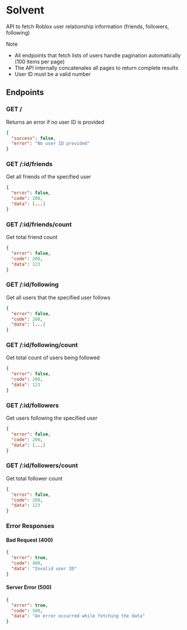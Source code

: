 # **Solvent**

API to fetch Roblox user relationship information (friends, followers, following)

> [!NOTE]
>
> - All endpoints that fetch lists of users handle pagination automatically (100 items per page)
> - The API internally concatenates all pages to return complete results
> - User ID must be a valid number

## **Endpoints**

### **GET /**

Returns an error if no user ID is provided

```json
{
  "success": false,
  "error": "No user ID provided"
}
```

### **GET /:id/friends**

Get all friends of the specified user

```json
{
  "error": false,
  "code": 200,
  "data": [...]
}
```

### **GET /:id/friends/count**

Get total friend count

```json
{
  "error": false,
  "code": 200,
  "data": 123
}
```

### **GET /:id/following**

Get all users that the specified user follows

```json
{
  "error": false,
  "code": 200,
  "data": [...]
}
```

### **GET /:id/following/count**

Get total count of users being followed

```json
{
  "error": false,
  "code": 200,
  "data": 123
}
```

### **GET /:id/followers**

Get users following the specified user

```json
{
  "error": false,
  "code": 200,
  "data": [...]
}
```

### **GET /:id/followers/count**

Get total follower count

```json
{
  "error": false,
  "code": 200,
  "data": 123
}
```

### **Error Responses**

#### Bad Request (400)

```json
{
  "error": true,
  "code": 400,
  "data": "Invalid user ID"
}
```

#### Server Error (500)

```json
{
  "error": true,
  "code": 500,
  "data": "An error occurred while fetching the data"
}
```
